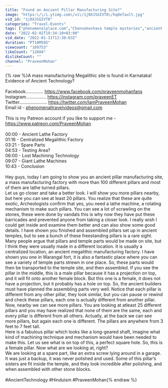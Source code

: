 ```yaml
---
title: "Found an Ancient Pillar Manufacturing Site?"
image: "https:\/\/i.ytimg.com\/vi\/1j0XJSGIVT8\/hqdefault.jpg"
vid_id: "1j0XJSGIVT8"
categories: "Travel-Events"
tags: ["phenomenalplace.com","Chennakeshava temple mysteries","ancient machining technology"]
date: "2022-02-02T19:34:10+03:00"
vid_date: "2022-01-31T12:30:03Z"
duration: "PT10M50S"
viewcount: "189753"
likeCount: "12604"
dislikeCount: ""
channel: "PraveenMohan"
---
```

{% raw %}A mass manufacturing Megalithic site is found in Karnataka! Evidence of Ancient Technology?<br /><br />Facebook.............. <a rel="nofollow" target="blank" href="https://www.facebook.com/praveenmohanfans">https://www.facebook.com/praveenmohanfans</a><br />Instagram................ <a rel="nofollow" target="blank" href="https://instagram.com/praveenET">https://instagram.com/praveenET</a><br />Twitter...................... <a rel="nofollow" target="blank" href="https://twitter.com/IamPraveenMohan">https://twitter.com/IamPraveenMohan</a><br />Email id - phenomenaltravelvideos@gmail.com<br /><br />This is my Patreon account if you like to support me - <a rel="nofollow" target="blank" href="https://www.patreon.com/PraveenMohan">https://www.patreon.com/PraveenMohan</a><br /><br />00:00 - Ancient Lathe Factory <br />01:16 - Centralized Megalithic Factory <br />03:21 - Spare Parts <br />04:53 - Testing Area? <br />06:00 - Lost Machining Technology <br />09:07 - Giant Lathe Machines <br />10:43 - Conclusion<br /><br />Hey guys, today I am going to show you an ancient pillar manufacturing site, a mass manufacturing factory with more than 100 different pillars and most of them are lathe turned pillars. <br />Let us go closer and take a better look. I will show you more pillars nearby, but here you can see at least 20 pillars. You realize that these are quite exotic, Archeologists confirm that yes, you need a lathe machine, a rotating mechanism to make such pillars. You can see a lot of scrawling on the stones, these were done by vandals this is why now they have put these barricades and prevented anyone from taking a closer look. I really wish I could get inside and examine them better and can also show some good details. I have shown you finished and assembled pillars set up in ancient temples, but to see a bunch of these freestanding pillars is a rare sight.  <br />Many people argue that pillars and temple parts would be made on site, but I think they were usually made in a different location. It is usually a centralized location, an ancient megalithic manufacturing factory. I have shown you one in Warangal fort, it is also a fantastic place where you can see a variety of temple parts strewn in one place.  So, these parts would then be transported to the temple site, and then assembled. If you see the pillar in the middle, this is a male pillar because it has a projection on top, and it will fit onto another female block. But this one is a female, it does not have a projection, but it probably has a hole on top. So, the ancient builders must have planned the assembling parts very well. Notice that each pillar is different from any other pillar, they look similar, but you can pause or rewind and check these pillars, each one is actually different from another pillar.<br />Now, nearby we can see more pillars. You are looking at atleast 25 different pillars and you may have realized that none of them are the same, each and every pillar is different from all others. Actually, at the back we can see more pillars, but again each one is different. The pillars are anywhere from 3 feet to 7 feet tall. <br />Here is a fabulous pillar which looks like a long-geared shaft, imagine what kind of machining technique and mechanism would have been needed to make this. Let us see what is on top of this, a perfect square hole. So, this is a female pillar. Now what are we looking at, right? <br />We are looking at a spare part, like an extra screw lying around in a garage. It was just a backup, it was never polished and used. Some of this pillar’s sisters are fit inside the temple, and they look incredible after polishing, and when assembled with other stone blocks.<br /><br />#AncientTechnology #Hinduism #PraveenMohan{% endraw %}
